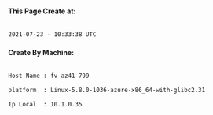 
   
#### This Page Create at:

```bash

2021-07-23 - 10:33:38 UTC

```

#### Create By Machine:

```bash

Host Name : fv-az41-799

platform  : Linux-5.8.0-1036-azure-x86_64-with-glibc2.31

Ip Local  : 10.1.0.35

```

